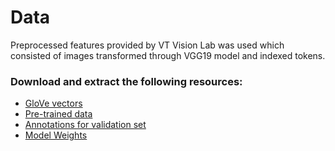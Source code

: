 # Data
Preprocessed features provided by VT Vision Lab was used which consisted of images transformed through VGG19 model and indexed tokens. 
### Download and extract the following resources:

-   [GloVe vectors](http://nlp.stanford.edu/data/glove.6B.zip)
-   [Pre-trained data](https://filebox.ece.vt.edu/~jiasenlu/codeRelease/vqaRelease/train_only/data_train_val.zip)
-   [Annotations for validation set](http://visualqa.org/data/mscoco/vqa/Annotations_Val_mscoco.zip)
-   [Model Weights](https://drive.google.com/file/d/0B3b69xdtpDT8U2dwajNKOEhUWUU/view?usp=sharing)
